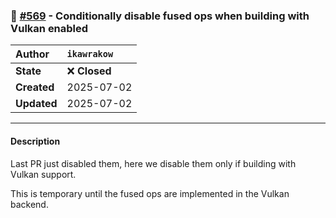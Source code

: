 ### 🔀 [#569](https://github.com/ikawrakow/ik_llama.cpp/pull/569) - Conditionally disable fused ops when building with Vulkan enabled

| **Author** | `ikawrakow` |
| :--- | :--- |
| **State** | ❌ **Closed** |
| **Created** | 2025-07-02 |
| **Updated** | 2025-07-02 |

---

#### Description

Last PR just disabled them, here we disable them only if building with Vulkan support.

This is temporary until the fused ops are implemented in the Vulkan backend.